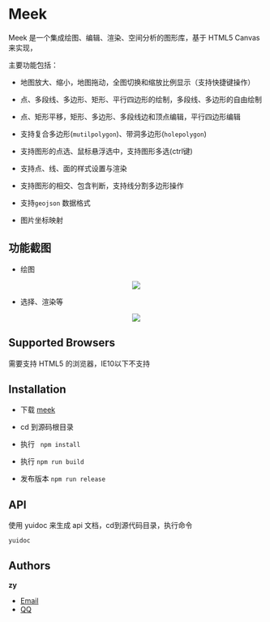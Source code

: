 # Meek

Meek 是一个集成绘图、编辑、渲染、空间分析的图形库，基于 HTML5 Canvas 来实现，

主要功能包括：

- 地图放大、缩小，地图拖动，全图切换和缩放比例显示（支持快捷键操作）

- 点、多段线、多边形、矩形、平行四边形的绘制，多段线、多边形的自由绘制
 
- 点、矩形平移，矩形、多边形、多段线边和顶点编辑，平行四边形编辑
 
- 支持复合多边形(`mutilpolygon`)、带洞多边形(`holepolygon`)
 
- 支持图形的点选、鼠标悬浮选中，支持图形多选(ctrl键)
 
- 支持点、线、面的样式设置与渲染
 
- 支持图形的相交、包含判断，支持线分割多边形操作
 
- 支持`geojson` 数据格式

- 图片坐标映射

## 功能截图

- 绘图

<div align=center>
  <img src= "https://github.com/DTFED2017/Meek/blob/master/screenshot/meek-draw-features.png">
</div>

- 选择、渲染等

<div align=center>
  <img src= "https://github.com/DTFED2017/Meek/blob/master/screenshot/meek-select-features.png">
</div>

## Supported Browsers

需要支持 HTML5 的浏览器，IE10以下不支持

## Installation

- 下载 [meek](https://github.com/DTFED2017/Meek.git)

- cd 到源码根目录

- 执行 ` npm install`

- 执行 `npm run build`

- 发布版本 `npm run release`

## API

使用 yuidoc 来生成 api 文档，cd到源代码目录，执行命令

    yuidoc

## Authors

**zy**

- [Email](1106408264@qq.com )
- [QQ](1106408264)
